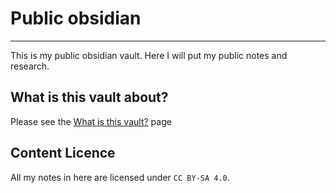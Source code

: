 # Public obsidian
***

This is my public obsidian vault. Here I will put my public notes and research.

## What is this vault about?
Please see the [What is this vault?](What%20is%20this%20vault?.md) page

## Content Licence
All my notes in here are licensed under `CC BY-SA 4.0`.
